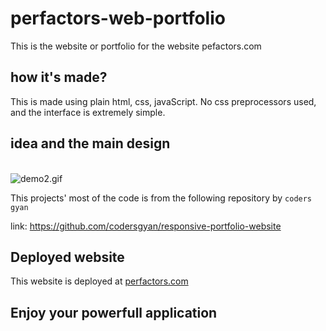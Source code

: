 # perfactors-web-portfolio

This is the website or portfolio for the website pefactors.com

## how it's made?

This is made using plain html, css, javaScript. No css preprocessors used, and the interface is extremely simple.

## idea and the main design

<br>

<img src="./images/demo2.gif" alt="demo2.gif">

This projects' most of the code is from the following repository by `coders gyan`

link: <a href="https://github.com/codersgyan/responsive-portfolio-website">https://github.com/codersgyan/responsive-portfolio-website</a>

## Deployed website

This website is deployed at <a href="https://perfactors.com/">perfactors.com</a>

## Enjoy your powerfull application

